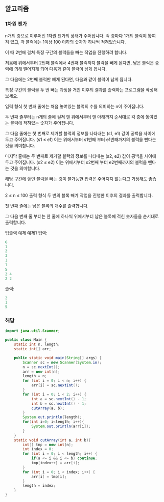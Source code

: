 ## 알고리즘

### 1차원 젠가

n개의 층으로 이루어진 1차원 젠가의 상태가 주어집니다. 각 층마다 1개의 블럭이 놓여져 있고, 각 블럭에는 1이상 100 이하의 숫자가 하나씩 적혀있습니다.



이 때 2번에 걸쳐 특정 구간의 블럭들을 빼는 작업을 진행하려 합니다.

처음에 위에서부터 2번째 블럭에서 4번째 블럭까지 블럭을 빼게 된다면, 남은 블럭은 중력에 의해 떨어지게 되어 다음과 같이 블럭이 남게 됩니다.



그 다음에는 2번째 블럭만 빼게 된다면, 다음과 같이 블럭이 남게 됩니다.



특정 구간의 블럭을 두 번 빼는 과정을 거친 이후의 결과를 출력하는 프로그램을 작성해보세요.

입력 형식
첫 번째 줄에는 처음 놓여있는 블럭의 수를 의미하는 n이 주어집니다.

두 번째 줄부터는 n개의 줄에 걸쳐 맨 위에서부터 맨 아래까지 순서대로 각 층에 놓여있는 블럭에 적혀있는 숫자가 주어집니다.

그 다음 줄에는 첫 번째로 제거할 블럭의 정보를 나타내는 (s1, e1) 값이 공백을 사이에 두고 주어집니다. (s1 ≤ e1) 이는 위에서부터 s1번째 부터 e1번째까지의 블럭을 뺀다는 것을 의미합니다.

마지막 줄에는 두 번째로 제거할 블럭의 정보를 나타내는 (s2, e2) 값이 공백을 사이에 두고 주어집니다. (s2 ≤ e2) 이는 위에서부터 s2번째 부터 e2번째까지의 블럭을 뺀다는 것을 의미합니다.

해당 구간에 놓인 블럭을 빼는 것이 불가능한 입력은 주어지지 않는다고 가정해도 좋습니다.

2 ≤ n ≤ 100
출력 형식
두 번의 블록 빼기 작업을 진행한 이후의 결과를 출력합니다.

첫 번째 줄에는 남은 블록의 개수를 출력합니다.

그 다음 번째 줄 부터는 한 줄에 하나씩 위에서부터 남은 블록에 적힌 숫자들을 순서대로 출력합니다.

입출력 예제
예제1
입력:
```java
6
1
2
3
1
1
5
2 4
2 2
```

출력:
```java
2
1
5

```


### 해답

```java
import java.util.Scanner;

public class Main {
    static int n, length;
    static int[] arr;

    public static void main(String[] args) {
        Scanner sc = new Scanner(System.in);
        n = sc.nextInt();
        arr = new int[n];
        length = n;
        for (int i = 0; i < n; i++) {
            arr[i] = sc.nextInt();
        }
        for (int i = 0; i < 2; i++) {
            int a = sc.nextInt() - 1;
            int b = sc.nextInt() - 1;
            cutArray(a, b);
        }
        System.out.println(length);
        for(int i=0; i<length; i++){
            System.out.println(arr[i]);
        }
    }
    static void cutArray(int a, int b){
        int[] tmp = new int[n];
        int index = 0;
        for (int i = 0; i < length; i++) {
            if(a <= i && i <= b) continue;
            tmp[index++] = arr[i];
        }
        for (int i = 0; i < index; i++) {
            arr[i] = tmp[i];
        }
        length = index;
    }
}
```